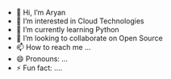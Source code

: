- 👋 Hi, I’m Aryan
- 👀 I’m interested in Cloud Technologies
- 🌱 I’m currently learning Python
- 💞️ I’m looking to collaborate on Open Source
- 📫 How to reach me ...
- 😄 Pronouns: ...
- ⚡ Fun fact: ....

<!---
aryanaryan2/aryanaryan2 is a ✨ special ✨ repository because its `README.md` (this file) appears on your GitHub profile.
You can click the Preview link to take a look at your changes.
---->
